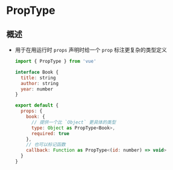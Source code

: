 # PropType

## 概述

+ 用于在用运行时 `props` 声明时给一个 `prop` 标注更复杂的类型定义

  ```js
  import { PropType } from 'vue'

  interface Book {
    title: string
    author: string
    year: number
  }

  export default {
    props: {
      book: {
        // 提供一个比 `Object` 更具体的类型
        type: Object as PropType<Book>,
        required: true
      },
      // 也可以标记函数
      callback: Function as PropType<(id: number) => void>
    }
  }
  ```
